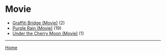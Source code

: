 # Movie

  * [Graffiti Bridge (Movie)](./movie/graffiti-bridge/) (2)
  * [Purple Rain (Movie)](./movie/purple-rain/) (19)
  * [Under the Cherry Moon (Movie)](./movie/under-the-cherry-moon/) (1)

----

[Home](../)
